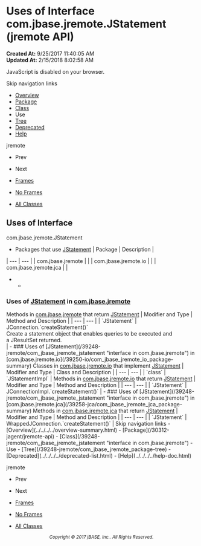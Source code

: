 # Uses of Interface com.jbase.jremote.JStatement (jremote   API)

**Created At:** 9/25/2017 11:40:05 AM  
**Updated At:** 2/15/2018 8:02:58 AM  

<script type="text/javascript"><!--
    try {
        if (location.href.indexOf('is-external=true') == -1) {
            parent.document.title="Uses of Interface com.jbase.jremote.JStatement (jremote   API)";
        }
    }
    catch(err) {
    }
//--></script><noscript><div>JavaScript is disabled on your browser.</div></noscript><!-- ========= START OF TOP NAVBAR ======= -->
<!--   -->
Skip navigation links
<!--   -->
- [Overview](../../../../overview-summary.html)
- [Package](/30312-jagent/jremote-api)
- [Class](/39248-jremote/com_jbase_jremote_jstatement "interface in com.jbase.jremote")
- Use
- [Tree](/39248-jremote/com_jbase_jremote_package-tree)
- [Deprecated](../../../../deprecated-list.html)
- [Help](../../../../help-doc.html)


jremote <br>

- Prev
- Next


- [Frames](../../../../index.html?com/jbase/jremote/class-use//39249-class-use/com_jbase_jremote_class-use_JStatement)
- [No Frames](/39249-class-use/com_jbase_jremote_class-use_JStatement)


- [All Classes](../../../../allclasses-noframe.html)


<script type="text/javascript"><!--
  allClassesLink = document.getElementById("allclasses_navbar_top");
  if(window==top) {
    allClassesLink.style.display = "block";
  }
  else {
    allClassesLink.style.display = "none";
  }
  //--></script>
<!--   -->
<!-- ========= END OF TOP NAVBAR ========= -->
## Uses of Interface
com.jbase.jremote.JStatement

- <caption><span>Packages that use <a href="/39248-jremote/com_jbase_jremote_jstatement" title="interface in com.jbase.jremote">JStatement</a></span><span class="tabEnd"> </span></caption>| Package | Description |
| --- | --- |
| com.jbase.jremote |   |
| com.jbase.jremote.io |   |
| com.jbase.jremote.jca |   |
- - <!--   -->
### Uses of [JStatement](/39248-jremote/com_jbase_jremote_jstatement "interface in com.jbase.jremote") in [com.jbase.jremote](/30312-jagent/jremote-api)


<caption><span>Methods in <a href="/30312-jagent/jremote-api">com.jbase.jremote</a> that return <a href="/39248-jremote/com_jbase_jremote_jstatement" title="interface in com.jbase.jremote">JStatement</a></span><span class="tabEnd"> </span></caption>| Modifier and Type | Method and Description |
| --- | --- |
| `JStatement` | JConnection.`createStatement()`<br>Create a statement object that enables queries to be executed and<br> a JResultSet returned.<br> |
    - <!--   -->
### Uses of [JStatement](/39248-jremote/com_jbase_jremote_jstatement "interface in com.jbase.jremote") in [com.jbase.jremote.io](/39250-io/com_jbase_jremote_io_package-summary)


<caption><span>Classes in <a href="/39250-io/com_jbase_jremote_io_package-summary">com.jbase.jremote.io</a> that implement <a href="/39248-jremote/com_jbase_jremote_jstatement" title="interface in com.jbase.jremote">JStatement</a></span><span class="tabEnd"> </span></caption>| Modifier and Type | Class and Description |
| --- | --- |
| `class` | `JStatementImpl`  |



<caption><span>Methods in <a href="/39250-io/com_jbase_jremote_io_package-summary">com.jbase.jremote.io</a> that return <a href="/39248-jremote/com_jbase_jremote_jstatement" title="interface in com.jbase.jremote">JStatement</a></span><span class="tabEnd"> </span></caption>| Modifier and Type | Method and Description |
| --- | --- |
| `JStatement` | JConnectionImpl.`createStatement()`  |
    - <!--   -->
### Uses of [JStatement](/39248-jremote/com_jbase_jremote_jstatement "interface in com.jbase.jremote") in [com.jbase.jremote.jca](/39258-jca/com_jbase_jremote_jca_package-summary)


<caption><span>Methods in <a href="/39258-jca/com_jbase_jremote_jca_package-summary">com.jbase.jremote.jca</a> that return <a href="/39248-jremote/com_jbase_jremote_jstatement" title="interface in com.jbase.jremote">JStatement</a></span><span class="tabEnd"> </span></caption>| Modifier and Type | Method and Description |
| --- | --- |
| `JStatement` | WrappedJConnection.`createStatement()`  |
<!-- ======= START OF BOTTOM NAVBAR ====== -->
<!--   -->
Skip navigation links
<!--   -->
- [Overview](../../../../overview-summary.html)
- [Package](/30312-jagent/jremote-api)
- [Class](/39248-jremote/com_jbase_jremote_jstatement "interface in com.jbase.jremote")
- Use
- [Tree](/39248-jremote/com_jbase_jremote_package-tree)
- [Deprecated](../../../../deprecated-list.html)
- [Help](../../../../help-doc.html)


jremote <br>

- Prev
- Next


- [Frames](../../../../index.html?com/jbase/jremote/class-use//39249-class-use/com_jbase_jremote_class-use_JStatement)
- [No Frames](/39249-class-use/com_jbase_jremote_class-use_JStatement)


- [All Classes](../../../../allclasses-noframe.html)


<script type="text/javascript"><!--
  allClassesLink = document.getElementById("allclasses_navbar_bottom");
  if(window==top) {
    allClassesLink.style.display = "block";
  }
  else {
    allClassesLink.style.display = "none";
  }
  //--></script>
<!--   -->
<!-- ======== END OF BOTTOM NAVBAR ======= -->
<small>			<center>			<i>Copyright © 2017 jBASE, Inc.. All Rights Reserved.</i>		</center></small>
